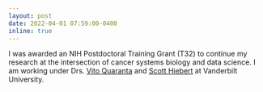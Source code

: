 ```yaml
---
layout: post
date: 2022-04-01 07:59:00-0400
inline: true
---
```


I was awarded an NIH Postdoctoral Training Grant (T32) to continue my research at the intersection of cancer systems biology and data science. I am working under Drs. <a href="https://medschool.vanderbilt.edu/biochemistry/person/vito-quaranta/">Vito Quaranta</a> and <a href="https://medschool.vanderbilt.edu/biochemistry/person/scott-w-hiebert/">Scott Hiebert</a> at Vanderbilt University.